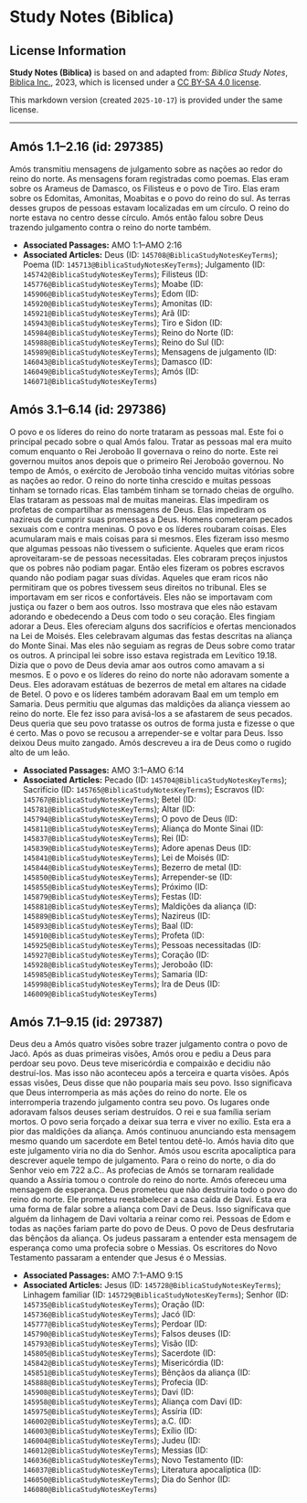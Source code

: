 # Study Notes (Biblica)

## License Information

**Study Notes (Biblica)** is based on and adapted from: _Biblica Study Notes_, [Biblica Inc.](https://www.biblica.com/), 2023, which is licensed under a [CC BY-SA 4.0 license](https://creativecommons.org/licenses/by-sa/4.0/legalcode.en).

This markdown version (created `2025-10-17`) is provided under the same license.



--------------------------------

## Amós 1.1–2.16 (id: 297385)

Amós transmitiu mensagens de julgamento sobre as nações ao redor do reino do norte. As mensagens foram registradas como poemas. Elas eram sobre os Arameus de Damasco, os Filisteus e o povo de Tiro. Elas eram sobre os Edomitas, Amonitas, Moabitas e o povo do reino do sul. As terras desses grupos de pessoas estavam localizadas em um círculo. O reino do norte estava no centro desse círculo. Amós então falou sobre Deus trazendo julgamento contra o reino do norte também.

* **Associated Passages:** AMO 1:1–AMO 2:16
* **Associated Articles:** Deus (ID: `145708@BiblicaStudyNotesKeyTerms`); Poema (ID: `145713@BiblicaStudyNotesKeyTerms`); Julgamento (ID: `145742@BiblicaStudyNotesKeyTerms`); Filisteus (ID: `145776@BiblicaStudyNotesKeyTerms`); Moabe (ID: `145906@BiblicaStudyNotesKeyTerms`); Edom (ID: `145920@BiblicaStudyNotesKeyTerms`); Amonitas (ID: `145921@BiblicaStudyNotesKeyTerms`); Arã (ID: `145943@BiblicaStudyNotesKeyTerms`); Tiro e Sidon (ID: `145984@BiblicaStudyNotesKeyTerms`); Reino do Norte (ID: `145988@BiblicaStudyNotesKeyTerms`); Reino do Sul (ID: `145989@BiblicaStudyNotesKeyTerms`); Mensagens de julgamento (ID: `146043@BiblicaStudyNotesKeyTerms`); Damasco (ID: `146049@BiblicaStudyNotesKeyTerms`); Amós (ID: `146071@BiblicaStudyNotesKeyTerms`)

## Amós 3.1–6.14 (id: 297386)

O povo e os líderes do reino do norte trataram as pessoas mal. Este foi o principal pecado sobre o qual Amós falou. Tratar as pessoas mal era muito comum enquanto o Rei Jeroboão II governava o reino do norte. Este rei governou muitos anos depois que o primeiro Rei Jeroboão governou. No tempo de Amós, o exército de Jeroboão tinha vencido muitas vitórias sobre as nações ao redor. O reino do norte tinha crescido e muitas pessoas tinham se tornado ricas. Elas também tinham se tornado cheias de orgulho. Elas trataram as pessoas mal de muitas maneiras. Elas impediram os profetas de compartilhar as mensagens de Deus. Elas impediram os nazireus de cumprir suas promessas a Deus. Homens cometeram pecados sexuais com e contra meninas. O povo e os líderes roubaram coisas. Eles acumularam mais e mais coisas para si mesmos. Eles fizeram isso mesmo que algumas pessoas não tivessem o suficiente. Aqueles que eram ricos aproveitaram\-se de pessoas necessitadas. Eles cobraram preços injustos que os pobres não podiam pagar. Então eles fizeram os pobres escravos quando não podiam pagar suas dívidas. Aqueles que eram ricos não permitiram que os pobres tivessem seus direitos no tribunal. Eles se importavam em ser ricos e confortáveis. Eles não se importavam com justiça ou fazer o bem aos outros. Isso mostrava que eles não estavam adorando e obedecendo a Deus com todo o seu coração. Eles fingiam adorar a Deus. Eles ofereciam alguns dos sacrifícios e ofertas mencionados na Lei de Moisés. Eles celebravam algumas das festas descritas na aliança do Monte Sinai. Mas eles não seguiam as regras de Deus sobre como tratar os outros. A principal lei sobre isso estava registrada em Levítico 19\.18\. Dizia que o povo de Deus devia amar aos outros como amavam a si mesmos. E o povo e os líderes do reino do norte não adoravam somente a Deus. Eles adoravam estátuas de bezerros de metal em altares na cidade de Betel. O povo e os líderes também adoravam Baal em um templo em Samaria. Deus permitiu que algumas das maldições da aliança viessem ao reino do norte. Ele fez isso para avisá\-los a se afastarem de seus pecados. Deus queria que seu povo tratasse os outros de forma justa e fizesse o que é certo. Mas o povo se recusou a arrepender\-se e voltar para Deus. Isso deixou Deus muito zangado. Amós descreveu a ira de Deus como o rugido alto de um leão.

* **Associated Passages:** AMO 3:1–AMO 6:14
* **Associated Articles:** Pecado (ID: `145704@BiblicaStudyNotesKeyTerms`); Sacrifício (ID: `145765@BiblicaStudyNotesKeyTerms`); Escravos (ID: `145767@BiblicaStudyNotesKeyTerms`); Betel (ID: `145781@BiblicaStudyNotesKeyTerms`); Altar (ID: `145794@BiblicaStudyNotesKeyTerms`); O povo de Deus (ID: `145811@BiblicaStudyNotesKeyTerms`); Aliança do Monte Sinai (ID: `145837@BiblicaStudyNotesKeyTerms`); Rei (ID: `145839@BiblicaStudyNotesKeyTerms`); Adore apenas Deus (ID: `145841@BiblicaStudyNotesKeyTerms`); Lei de Moisés (ID: `145844@BiblicaStudyNotesKeyTerms`); Bezerro de metal (ID: `145850@BiblicaStudyNotesKeyTerms`); Arrepender-se (ID: `145855@BiblicaStudyNotesKeyTerms`); Próximo (ID: `145879@BiblicaStudyNotesKeyTerms`); Festas (ID: `145881@BiblicaStudyNotesKeyTerms`); Maldições da aliança (ID: `145889@BiblicaStudyNotesKeyTerms`); Nazireus (ID: `145893@BiblicaStudyNotesKeyTerms`); Baal (ID: `145910@BiblicaStudyNotesKeyTerms`); Profeta (ID: `145925@BiblicaStudyNotesKeyTerms`); Pessoas necessitadas (ID: `145927@BiblicaStudyNotesKeyTerms`); Coração (ID: `145928@BiblicaStudyNotesKeyTerms`); Jeroboão (ID: `145985@BiblicaStudyNotesKeyTerms`); Samaria (ID: `145998@BiblicaStudyNotesKeyTerms`); Ira de Deus (ID: `146009@BiblicaStudyNotesKeyTerms`)

## Amós 7.1–9.15 (id: 297387)

Deus deu a Amós quatro visões sobre trazer julgamento contra o povo de Jacó. Após as duas primeiras visões, Amós orou e pediu a Deus para perdoar seu povo. Deus teve misericórdia e compaixão e decidiu não destruí\-los. Mas isso não aconteceu após a terceira e quarta visões. Após essas visões, Deus disse que não pouparia mais seu povo. Isso significava que Deus interromperia as más ações do reino do norte. Ele os interromperia trazendo julgamento contra seu povo. Os lugares onde adoravam falsos deuses seriam destruídos. O rei e sua família seriam mortos. O povo seria forçado a deixar sua terra e viver no exílio. Esta era a pior das maldições da aliança. Amós continuou anunciando esta mensagem mesmo quando um sacerdote em Betel tentou detê\-lo. Amós havia dito que este julgamento viria no dia do Senhor. Amós usou escrita apocalíptica para descrever aquele tempo de julgamento. Para o reino do norte, o dia do Senhor veio em 722 a.C.. As profecias de Amós se tornaram realidade quando a Assíria tomou o controle do reino do norte. Amós ofereceu uma mensagem de esperança. Deus prometeu que não destruiria todo o povo do reino do norte. Ele prometeu reestabelecer a casa caída de Davi. Esta era uma forma de falar sobre a aliança com Davi de Deus. Isso significava que alguém da linhagem de Davi voltaria a reinar como rei. Pessoas de Edom e todas as nações fariam parte do povo de Deus. O povo de Deus desfrutaria das bênçãos da aliança. Os judeus passaram a entender esta mensagem de esperança como uma profecia sobre o Messias. Os escritores do Novo Testamento passaram a entender que Jesus é o Messias.

* **Associated Passages:** AMO 7:1–AMO 9:15
* **Associated Articles:** Jesus (ID: `145728@BiblicaStudyNotesKeyTerms`); Linhagem familiar (ID: `145729@BiblicaStudyNotesKeyTerms`); Senhor (ID: `145735@BiblicaStudyNotesKeyTerms`); Oração (ID: `145736@BiblicaStudyNotesKeyTerms`); Jacó (ID: `145777@BiblicaStudyNotesKeyTerms`); Perdoar (ID: `145790@BiblicaStudyNotesKeyTerms`); Falsos deuses (ID: `145793@BiblicaStudyNotesKeyTerms`); Visão (ID: `145805@BiblicaStudyNotesKeyTerms`); Sacerdote (ID: `145842@BiblicaStudyNotesKeyTerms`); Misericórdia (ID: `145851@BiblicaStudyNotesKeyTerms`); Bênçãos da aliança (ID: `145888@BiblicaStudyNotesKeyTerms`); Profecia (ID: `145908@BiblicaStudyNotesKeyTerms`); Davi (ID: `145958@BiblicaStudyNotesKeyTerms`); Aliança com Davi (ID: `145975@BiblicaStudyNotesKeyTerms`); Assíria (ID: `146002@BiblicaStudyNotesKeyTerms`); a.C. (ID: `146003@BiblicaStudyNotesKeyTerms`); Exílio (ID: `146004@BiblicaStudyNotesKeyTerms`); Judeu (ID: `146012@BiblicaStudyNotesKeyTerms`); Messias (ID: `146036@BiblicaStudyNotesKeyTerms`); Novo Testamento (ID: `146037@BiblicaStudyNotesKeyTerms`); Literatura apocalíptica (ID: `146050@BiblicaStudyNotesKeyTerms`); Dia do Senhor (ID: `146080@BiblicaStudyNotesKeyTerms`)

